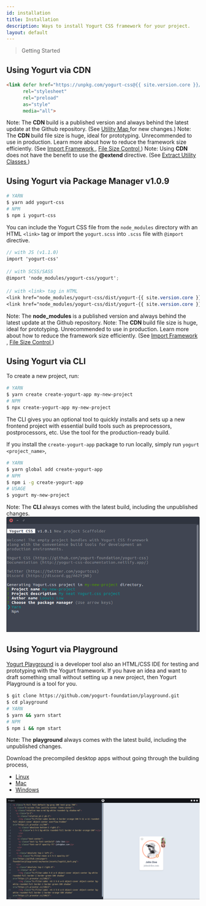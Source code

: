 ```yaml
---
id: installation
title: Installation
description: Ways to install Yogurt CSS framework for your project.
layout: default
---
```


> Getting Started

## Using Yogurt via CDN

```html
<link defer href="https://unpkg.com/yogurt-css@{{ site.version.core }}/dist/yogurt-{{ site.version.core }}_solidcore.min.css"
      rel="stylesheet"
      rel="preload"
      as="style"
      media="all">
```

<y class="mt-4 mx-4 p-3 border-l-8 border-gray-600 text-sm text-gray-600 bg-gray-200 dark:bg-gray-800">
  <span class="pr-1 font-semibold">
    Note:
  </span>
  The
  <strong>
    CDN
  </strong>
  build is a published version and always behind the latest update at the Github repository. (See
  <a href="/utility-map/">
    Utility Map
  </a> for new changes.)
</y>

<y class="my-2 mx-4 p-3 border-l-8 border-gray-600 text-sm text-gray-600 bg-gray-200 dark:bg-gray-800">
  <span class="pr-1 font-semibold">
    Note:
  </span>
  The
  <strong>
    CDN
  </strong>
  build file size is huge, ideal for prototyping. Unrecommended to use in production. Learn more about how to reduce the framework size efficiently. (See
  <a href="/import-framework/#create-empty-project-manually">
    Import Framework
  </a>,
  <a href="/file-size-control/">
    File Size Control
  </a>)
</y>

<y class="mb-4 mx-4 p-3 border-l-8 border-orange-600 text-sm text-orange-600 dark:text-orange-500 bg-orange-200 dark:bg-orange-900">
  <span class="pr-1 font-semibold">
    Note:
  </span>
  Using
  <strong>
  CDN
  </strong>
  does not have the benefit to use the
  <strong>
    @extend
  </strong>
  directive. (See
  <a href="/extract-utility-classes/">
    Extract Utility Classes
  </a>)
</y>

## Using Yogurt via Package Manager <span class="ml-1 px-2 py-1 text-sm text-gray-600 dark:text-charcoal-100 bg-gray-300 dark:bg-gray-600">v1.0.9</span>

```bash
# YARN
$ yarn add yogurt-css
# NPM
$ npm i yogurt-css
````

You can include the Yogurt CSS file from the `node_modules` directory with an HTML `<link>` tag or import the `yogurt.scss` into `.scss` file with `@import` directive.

```scss
// with JS (v1.1.0)
import 'yogurt-css'

// with SCSS/SASS
@import 'node_modules/yogurt-css/yogurt';

// with <link> tag in HTML
<link href="node_modules/yogurt-css/dist/yogurt-{{ site.version.core }}_solidcore.css">
<link href="node_modules/yogurt-css/dist/yogurt-{{ site.version.core }}_solidcore.min.css">
```

<y class="mt-4 mx-4 p-3 border-l-8 border-gray-600 text-sm text-gray-600 bg-gray-200 dark:bg-gray-800">
  <span class="pr-1 font-semibold">
    Note:
  </span>
  The
  <strong>
    node_modules
  </strong>
  is a published version and always behind the latest update at the Github repository.
</y>

<y class="mt-2 mx-4 p-3 border-l-8 border-gray-600 text-sm text-gray-600 bg-gray-200 dark:bg-gray-800">
  <span class="pr-1 font-semibold">
    Note:
  </span>
  The
  <strong>
    CDN
  </strong>
  build file size is huge, ideal for prototyping. Unrecommended to use in production. Learn more about how to reduce the framework size efficiently. (See
  <a href="/import-framework/#create-empty-project-manually">
    Import Framework
  </a>,
  <a href="/file-size-control/">
    File Size Control
  </a>)
</y>

## Using Yogurt via CLI

To create a new project, run:

```bash
# YARN
$ yarn create create-yogurt-app my-new-project
# NPM
$ npx create-yogurt-app my-new-project
```

The CLI gives you an optional tool to quickly installs and sets up a new frontend project with essential build tools such as preprocessors, postprocessors, etc. Use the tool for the production-ready build.

If you install the `create-yogurt-app` package to run locally, simply run `yogurt <project_name>`,

```bash
# YARN
$ yarn global add create-yogurt-app
# NPM
$ npm i -g create-yogurt-app
# USAGE
$ yogurt my-new-project
```

<y class="my-4 mx-4 p-3 border-l-8 border-gray-600 text-sm text-gray-600 bg-gray-200 dark:bg-gray-800">
  <span class="pr-1 font-semibold">
    Note:
  </span>
  The
  <strong>
    CLI
  </strong>
  always comes with the latest build, including the unpublished changes.
</y>

<y class="mx-4 py-4">
  <img theme=""
       class="filter saturate-5 w-full h-full object-fit object-center rounded-lg"
       src="/images/content/yogurt_cli_screenshot_01.png">
</y>

## Using Yogurt via Playground

[Yogurt Playground](https://github.com/yogurt-foundation/playground) is a developer tool also an HTML/CSS IDE for testing and prototyping with the Yogurt framework. If you have an idea and want to draft something small without setting up a new project, then Yogurt Playground is a tool for you.

```bash
$ git clone https://github.com/yogurt-foundation/playground.git
$ cd playground
# YARN
$ yarn && yarn start
# NPM
$ npm i && npm start
```

<y class="my-4 mx-4 p-3 border-l-8 border-gray-600 text-sm text-gray-600 bg-gray-200 dark:bg-gray-800">
  <span class="pr-1 font-semibold">
    Note:
  </span>
  The
  <strong>
    playground
  </strong>
  always comes with the latest build, including the unpublished changes.
</y>

Download the precompiled desktop apps without going through the building process,

- [Linux](https://github.com/yogurt-foundation/playground/releases/download/0.1.2-beta/yogurt-playground-0.1.2-linux-x64.tar.gz)
- [Mac](https://github.com/yogurt-foundation/playground/releases/download/0.1.2-beta/yogurt-playground-0.1.2-mac-x64.zip)
- [Windows](https://github.com/yogurt-foundation/playground/releases/download/0.1.2-beta/yogurt-playground-0.1.2-win-x64.tar.gz)

<y class="mx-4 py-4">
  <img theme=""
       class="filter saturate-5 w-full h-full object-fit object-center rounded-lg"
       src="/images/content/yogurt_playground_screenshot_01.png">
</y>
